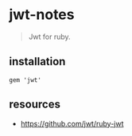 # jwt-notes
> Jwt for ruby.

## installation
```shell
gem 'jwt'
```


## resources
- https://github.com/jwt/ruby-jwt
